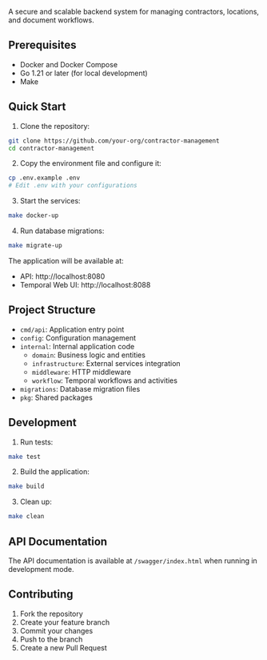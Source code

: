 

A secure and scalable backend system for managing contractors, locations, and document workflows.

## Prerequisites

- Docker and Docker Compose
- Go 1.21 or later (for local development)
- Make

## Quick Start

1. Clone the repository:
```bash
git clone https://github.com/your-org/contractor-management
cd contractor-management
```

2. Copy the environment file and configure it:
```bash
cp .env.example .env
# Edit .env with your configurations
```

3. Start the services:
```bash
make docker-up
```

4. Run database migrations:
```bash
make migrate-up
```

The application will be available at:
- API: http://localhost:8080
- Temporal Web UI: http://localhost:8088

## Project Structure

- `cmd/api`: Application entry point
- `config`: Configuration management
- `internal`: Internal application code
  - `domain`: Business logic and entities
  - `infrastructure`: External services integration
  - `middleware`: HTTP middleware
  - `workflow`: Temporal workflows and activities
- `migrations`: Database migration files
- `pkg`: Shared packages

## Development

1. Run tests:
```bash
make test
```

2. Build the application:
```bash
make build
```

3. Clean up:
```bash
make clean
```

## API Documentation

The API documentation is available at `/swagger/index.html` when running in development mode.

## Contributing

1. Fork the repository
2. Create your feature branch
3. Commit your changes
4. Push to the branch
5. Create a new Pull Request

